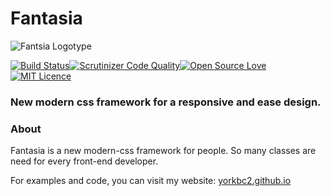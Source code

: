 # Fantasia

![Fantsia Logotype](http://doublex-studio.com/f-logo.png)

[![Build Status](https://scrutinizer-ci.com/g/yorkbc2/fantasia/badges/build.png?b=master)](https://scrutinizer-ci.com/g/yorkbc2/fantasia/build-status/master)[![Scrutinizer Code Quality](https://scrutinizer-ci.com/g/yorkbc2/fantasia/badges/quality-score.png?b=master)](https://scrutinizer-ci.com/g/yorkbc2/fantasia/?branch=master)[![Open Source Love](https://badges.frapsoft.com/os/v1/open-source.svg?v=103)](https://github.com/ellerbrock/open-source-badges/)[![MIT Licence](https://badges.frapsoft.com/os/mit/mit.svg?v=103)](https://opensource.org/licenses/mit-license.php)

### New modern css framework for a responsive and ease design. 

### About

Fantasia is a new modern-css framework for people. So many classes are need for every front-end developer.

For examples and code, you can visit my website: [yorkbc2.github.io](https://yorkbc2.github.io)
